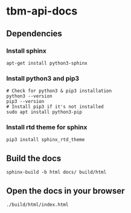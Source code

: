 # tbm-api-docs

## Dependencies

### Install sphinx

    apt-get install python3-sphinx

### Install python3 and pip3

    # Check for python3 & pip3 installation
    python3 --version
    pip3 --version
    # Install pip3 if it's not installed
    sudo apt install python3-pip

### Install rtd theme for sphinx

    pip3 install sphinx_rtd_theme

## Build the docs

    sphinx-build -b html docs/ build/html

## Open the docs in your browser

    ./build/html/index.html
